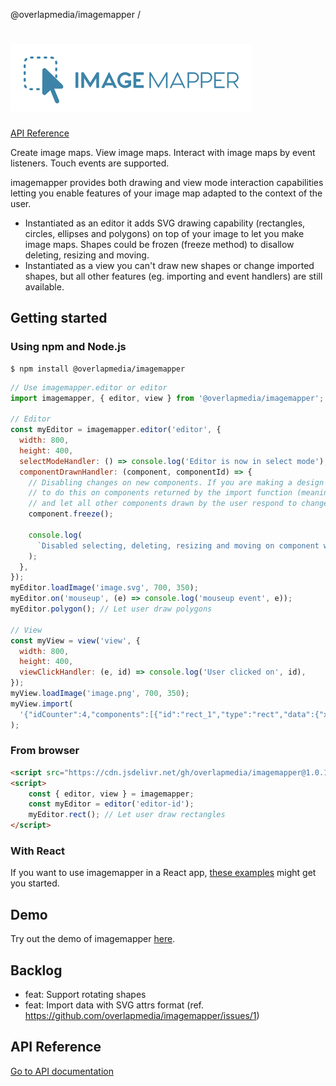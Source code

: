 @overlapmedia/imagemapper /

# <img src="media/header.png" title="imagemapper" alt="imagemapper logo" width="386">

[API Reference](readme-apireference.md)

Create image maps. View image maps. Interact with image maps by event listeners. Touch events are supported.

imagemapper provides both drawing and view mode interaction capabilities letting you enable features of your image map adapted to the context of the user.

* Instantiated as an editor it adds SVG drawing capability (rectangles, circles, ellipses and polygons) on top of your image to let you make image maps. Shapes could be frozen (freeze method) to disallow deleting, resizing and moving.<br/>
* Instantiated as a view you can't draw new shapes or change imported shapes, but all other features (eg. importing and event handlers) are still available.

## Getting started

### Using npm and Node.js
```
$ npm install @overlapmedia/imagemapper
```
```js
// Use imagemapper.editor or editor
import imagemapper, { editor, view } from '@overlapmedia/imagemapper';

// Editor
const myEditor = imagemapper.editor('editor', {
  width: 800,
  height: 400,
  selectModeHandler: () => console.log('Editor is now in select mode'),
  componentDrawnHandler: (component, componentId) => {
    // Disabling changes on new components. If you are making a design collaboration tool you probably want
    // to do this on components returned by the import function (meaning all existing components you are importing)
    // and let all other components drawn by the user respond to changes.
    component.freeze();

    console.log(
      `Disabled selecting, deleting, resizing and moving on component with id ${componentId}`,
    );
  },
});
myEditor.loadImage('image.svg', 700, 350);
myEditor.on('mouseup', (e) => console.log('mouseup event', e));
myEditor.polygon(); // Let user draw polygons

// View
const myView = view('view', {
  width: 800,
  height: 400,
  viewClickHandler: (e, id) => console.log('User clicked on', id),
});
myView.loadImage('image.png', 700, 350);
myView.import(
  '{"idCounter":4,"components":[{"id":"rect_1","type":"rect","data":{"x":66,"y":36,"width":253,"height":148}},{"id":"polygon_2","type":"polygon","data":[{"x":376,"y":172},{"x":498,"y":291},{"x":625,"y":174},{"x":500,"y":57}]},{"id":"polygon_3","type":"polygon","data":[{"x":54,"y":249},{"x":234,"y":246},{"x":236,"y":225},{"x":415,"y":270},{"x":237,"y":313},{"x":235,"y":294},{"x":54,"y":292}]}]}',
);
```

### From browser
```html
<script src="https://cdn.jsdelivr.net/gh/overlapmedia/imagemapper@1.0.13/dist/imagemapper.min.js"></script>
<script>
    const { editor, view } = imagemapper;
    const myEditor = editor('editor-id');
    myEditor.rect(); // Let user draw rectangles
</script>
```

### With React
If you want to use imagemapper in a React app, [these examples](https://overlapmedia.github.io/imagemapper/examples/react/) might get you started.

## Demo
Try out the demo of imagemapper [here](https://overlapmedia.github.io/imagemapper/examples/browser/index.html).

## Backlog
- feat: Support rotating shapes
- feat: Import data with SVG attrs format (ref. https://github.com/overlapmedia/imagemapper/issues/1)

## API Reference
[Go to API documentation](readme-apireference.md)